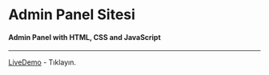 # Admin Panel Sitesi
#### Admin Panel with HTML, CSS and JavaScript
-----
[LiveDemo](https://spiffy-tarsier-9fc8dd.netlify.app/) - Tıklayın.
